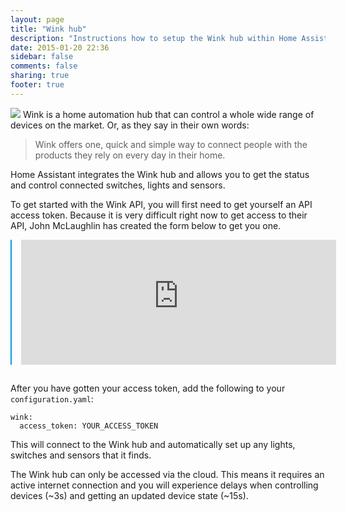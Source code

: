 ```yaml
---
layout: page
title: "Wink hub"
description: "Instructions how to setup the Wink hub within Home Assistant."
date: 2015-01-20 22:36
sidebar: false
comments: false
sharing: true
footer: true
---
```


<img src='/images/supported_brands/wink.png' class='brand pull-right' />
Wink is a home automation hub that can control a whole wide range of devices on the market. Or, as they say in their own words:

<blockquote>Wink offers one, quick and simple way to connect people with the products they rely on every day in their home.</blockquote>

Home Assistant integrates the Wink hub and allows you to get the status and control connected switches, lights and sensors.

To get started with the Wink API, you will first need to get yourself an API access token. Because it is very difficult right now to get access to their API, John McLaughlin has created the form below to get you one. 

<iframe src="https://winkbearertoken.appspot.com"
        style='width: 100%; height: 200px; border: 0; margin: 0 auto 15px; border-left: 2px solid #049cdb; padding-left: 15px;'></iframe>

After you have gotten your access token, add the following to your `configuration.yaml`:

```
wink:
  access_token: YOUR_ACCESS_TOKEN
```

This will connect to the Wink hub and automatically set up any lights, switches and sensors that it finds.

<p class='note'>
The Wink hub can only be accessed via the cloud. This means it requires an active internet connection and you will experience delays when controlling devices (~3s) and getting an updated device state (~15s). 
</p>
